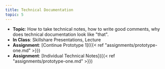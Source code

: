 ```yaml
---
title: Technical Documentation
topic: 5
---
```

- **Topic**: How to take technical notes, how to write good comments, why does technical documentation look like "that".
- **In Class**: Skillshare Presentations, Lecture
- **Assignment**: [Continue Prototype 1]({{< ref "assignments/prototype-one.md" >}})
- **Assignment**: [Individual Technical Notes]({{< ref "assignments/prototype-one.md" >}})
